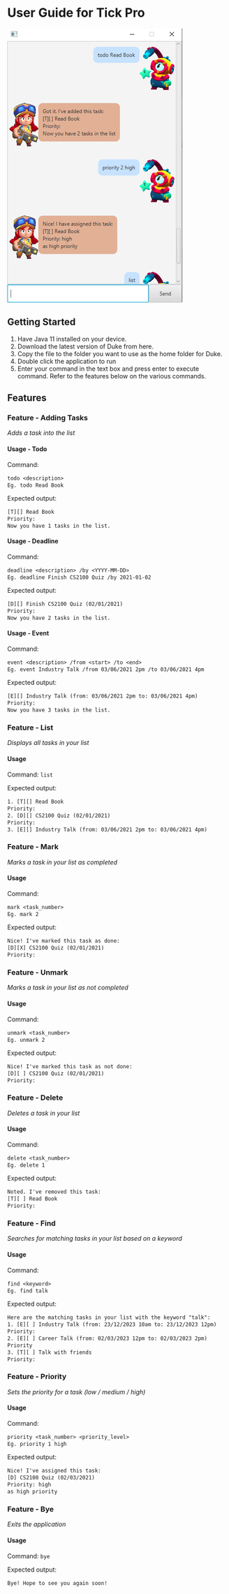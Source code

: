 # User Guide for Tick Pro

![This is an image](Ui.png)

## Getting Started

1. Have Java 11 installed on your device.
2. Download the latest version of Duke from here.
3. Copy the file to the folder you want to use as the home folder for Duke.
4. Double click the application to run
5. Enter your command in the text box and press enter to execute command. Refer to the features below on the various commands.

## Features

### Feature - Adding Tasks
*Adds a task into the list*

#### Usage - Todo
Command:
```
todo <description>
Eg. todo Read Book
```

Expected output:

```Got it. I've added this task: 
[T][] Read Book
Priority:
Now you have 1 tasks in the list.
```

#### Usage - Deadline
Command:
```
deadline <description> /by <YYYY-MM-DD>
Eg. deadline Finish CS2100 Quiz /by 2021-01-02
```

Expected output:

```Got it. I've added this task: 
[D][] Finish CS2100 Quiz (02/01/2021)
Priority:
Now you have 2 tasks in the list.
```

#### Usage - Event
Command:
```
event <description> /from <start> /to <end>
Eg. event Industry Talk /from 03/06/2021 2pm /to 03/06/2021 4pm
```
Expected output:

```Got it. I've added this task: 
[E][] Industry Talk (from: 03/06/2021 2pm to: 03/06/2021 4pm)
Priority:
Now you have 3 tasks in the list.
```

### Feature - List
*Displays all tasks in your list*
#### Usage
Command: `list`

Expected output:

```Here are the tasks in your list: 
1. [T][] Read Book
Priority:
2. [D][] CS2100 Quiz (02/01/2021)
Priority:
3. [E][] Industry Talk (from: 03/06/2021 2pm to: 03/06/2021 4pm)
```

### Feature - Mark
*Marks a task in your list as completed*
#### Usage
Command:
```
mark <task_number>
Eg. mark 2
```

Expected output:
```
Nice! I've marked this task as done:
[D][X] CS2100 Quiz (02/01/2021)
Priority:
```

### Feature - Unmark
*Marks a task in your list as not completed*
#### Usage
Command:
```
unmark <task_number>
Eg. unmark 2
```

Expected output:
```
Nice! I've marked this task as not done:
[D][ ] CS2100 Quiz (02/01/2021)
Priority:
```

### Feature - Delete
*Deletes a task in your list*
#### Usage
Command:
```
delete <task_number>
Eg. delete 1
```

Expected output:
```
Noted. I've removed this task:
[T][ ] Read Book
Priority:
```

### Feature - Find
*Searches for matching tasks in your list based on a keyword*
#### Usage
Command:
```
find <keyword>
Eg. find talk
```

Expected output:
```
Here are the matching tasks in your list with the keyword "talk":
1. [E][ ] Industry Talk (from: 23/12/2023 10am to: 23/12/2023 12pm)
Priority:
2. [E][ ] Career Talk (from: 02/03/2023 12pm to: 02/03/2023 2pm)
Priority
3. [T][ ] Talk with friends
Priority:
```

### Feature - Priority
*Sets the priority for a task (low / medium / high)*
#### Usage
Command:
```
priority <task_number> <priority_level>
Eg. priority 1 high
```

Expected output:
```
Nice! I've assigned this task:
[D] CS2100 Quiz (02/03/2021)
Priority: high
as high priority
```

### Feature - Bye
*Exits the application*
#### Usage
Command: `bye`

Expected output:

```
Bye! Hope to see you again soon!
```